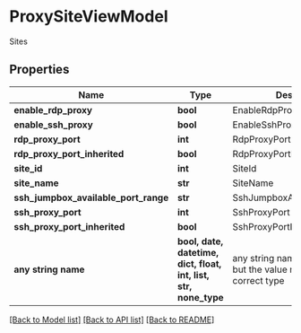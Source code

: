 # ProxySiteViewModel

Sites

## Properties
Name | Type | Description | Notes
------------ | ------------- | ------------- | -------------
**enable_rdp_proxy** | **bool** | EnableRdpProxy | [optional] 
**enable_ssh_proxy** | **bool** | EnableSshProxy | [optional] 
**rdp_proxy_port** | **int** | RdpProxyPort | [optional] 
**rdp_proxy_port_inherited** | **bool** | RdpProxyPortInherited | [optional] 
**site_id** | **int** | SiteId | [optional] 
**site_name** | **str** | SiteName | [optional] 
**ssh_jumpbox_available_port_range** | **str** | SshJumpboxAvailablePortRange | [optional] 
**ssh_proxy_port** | **int** | SshProxyPort | [optional] 
**ssh_proxy_port_inherited** | **bool** | SshProxyPortInherited | [optional] 
**any string name** | **bool, date, datetime, dict, float, int, list, str, none_type** | any string name can be used but the value must be the correct type | [optional]

[[Back to Model list]](../README.md#documentation-for-models) [[Back to API list]](../README.md#documentation-for-api-endpoints) [[Back to README]](../README.md)


